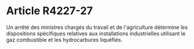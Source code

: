 # Article R4227-27

  
Un arrêté des ministres chargés du travail et de l'agriculture détermine les dispositions spécifiques relatives aux installations industrielles utilisant le gaz combustible et les hydrocarbures liquéfiés.